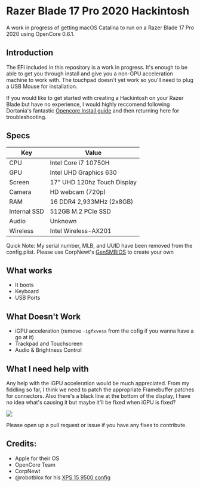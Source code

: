 # Razer Blade 17 Pro 2020 Hackintosh

A work in progress of getting macOS Catalina to run on a Razer Blade 17 Pro 2020 using OpenCore 0.6.1.

## Introduction
The EFI included in this repository is a work in progress. It's enough to be able to get you through install and give you a non-GPU acceleration machine to work with. The touchpad doesn't yet work so you'll need to plug a USB Mouse for installation.

If you would like to get started with creating a Hackintosh on your Razer Blade but have no experience, I would highly reccomend following Dortania's fantastic [Opencore Install guide][1] and then returning here for troubleshooting.

## Specs

| Key                    | Value                                                        |
| ---------------------- | ------------------------------------------------------------ |
| CPU                    | Intel Core i7 10750H                                         |
| GPU                    | Intel UHD Graphics 630                                       |
| Screen                 | 17" UHD 120hz Touch Display                                  |
| Camera                 | HD webcam (720p)                                            |
| RAM                    | 16 DDR4 2,933MHz (2x8GB)                                     |
| Internal SSD           | 512GB M.2 PCIe SSD                                           |
| Audio                  | Unknown                                                      |
| Wireless               | Intel Wireless-AX201                                         |

Quick Note: My serial number, MLB, and UUID have been removed from the config.plist. Please use CorpNewt's [GenSMBIOS][2] to create your own

## What works

- It boots
- Keyboard
- USB Ports

## What Doesn't Work

- iGPU acceleration (remove `-igfxvesa` from the cofig if you wanna have a go at it)
- Trackpad and Touchscreen
- Audio & Brightness Control

## What I need help with

Any help with the iGPU acceleration would be much appreciated. From my fiddling so far, I think we need to patch the appropriate Framebuffer patches for connectors.
Also there's a black line at the bottom of the display, I have no idea what's causing it but maybe it'll be fixed when iGPU is fixed?

<img src="https://user-images.githubusercontent.com/4278113/93589138-d4115280-f9c5-11ea-872f-fd7c7027fb28.jpg" />

Please open up a pull request or issue if you have any fixes to contribute.

## Credits:

- Apple for their OS
- OpenCore Team
- CorpNewt
- @robotblox for his [XPS 15 9500 config][3]

[1]:https://dortania.github.io/OpenCore-Install-Guide/
[2]:https://github.com/corpnewt/GenSMBIOS
[3]:https://github.com/robotblox/XPS-15-9500-Catalina-10.15.6
